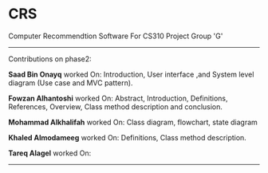 # CRS

Computer Recommendtion Software For CS310 Project Group 'G' 


-----------------------------------------------------------------
Contributions on phase2:

**Saad Bin Onayq** worked On: Introduction, User interface ,and System level diagram (Use case and MVC pattern).

**Fowzan Alhantoshi** worked On: Abstract, Introduction, Definitions, References, Overview, Class method description and conclusion.

**Mohammad Alkhalifah** worked On: Class diagram, flowchart, state diagram

**Khaled Almodameeg** worked On: Definitions,  Class method description.

**Tareq Alagel** worked On: 

-----------------------------------------------------------------

